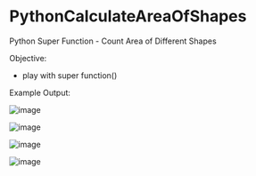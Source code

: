 # PythonCalculateAreaOfShapes
Python Super Function - Count Area of Different Shapes

Objective:
- play with super function()

Example Output:


![image](https://user-images.githubusercontent.com/97081479/182047983-6e05c4ae-da61-4389-af2a-c5680f250856.png)

![image](https://user-images.githubusercontent.com/97081479/182048004-851ce04a-a6e5-4671-9dbd-2fa41068820a.png)

![image](https://user-images.githubusercontent.com/97081479/182048028-d98bee0d-a223-4242-aafe-817a6bb347b9.png)

![image](https://user-images.githubusercontent.com/97081479/182048070-e5fd5181-33f7-4d81-905d-5a821fbc5822.png)
